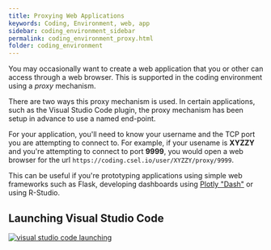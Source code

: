 ```yaml
---
title: Proxying Web Applications
keywords: Coding, Environment, web, app
sidebar: coding_environment_sidebar
permalink: coding_environment_proxy.html
folder: coding_environment
---
```


You may occasionally want to create a web application that you or
other can access through a web browser. This is supported in the
coding environment using a *proxy* mechanism.

There are two ways this proxy mechanism is used. In certain applications,
such as the Visual Studio Code plugin, the proxy mechanism has been setup
in advance to use a named end-point. 

For your application, you'll need to know your username and the TCP port
you are attempting to connect to. For example, if your usename is **XYZZY**
and you're attempting to connect to port **9999**, you would open a
web browser for the url `https://coding.csel.io/user/XYZZY/proxy/9999`.

This can be useful if you're prototyping applications using simple web
frameworks such as Flask, developing dashboards using [Plotly
"Dash"](https://plot.ly/products/dash/) or using R-Studio.


## Launching Visual Studio Code

[![visual studio code launching](https://img.youtube.com/vi/zwmS3yvfpV8/0.jpg)](https://www.youtube.com/watch?v=zwmS3yvfpV8)

